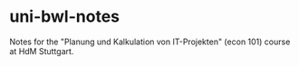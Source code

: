 # uni-bwl-notes
Notes for the "Planung und Kalkulation von IT-Projekten" (econ 101) course at HdM Stuttgart.
